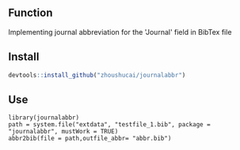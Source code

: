 ## Function

Implementing journal abbreviation for the 'Journal' field in BibTex file

## Install

```R
devtools::install_github("zhoushucai/journalabbr")
```

## Use

```{r}
library(journalabbr)
path = system.file("extdata", "testfile_1.bib", package = "journalabbr", mustWork = TRUE)
abbr2bib(file = path,outfile_abbr= "abbr.bib")

```

